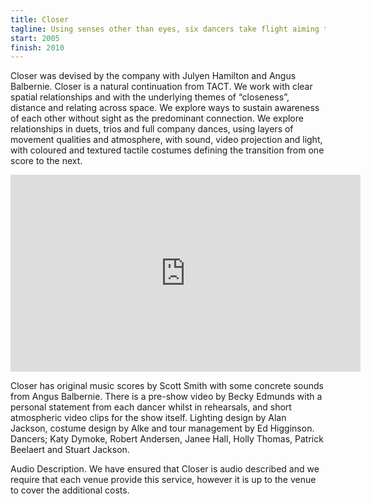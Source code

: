 ```yaml
---
title: Closer
tagline: Using senses other than eyes, six dancers take flight aiming to bring the separate closer.
start: 2005
finish: 2010
---
```


Closer was devised by the company with Julyen Hamilton and Angus Balbernie. Closer is a natural continuation from TACT. We work with clear spatial relationships and with the underlying themes of “closeness”, distance and relating across space. We explore ways to sustain awareness of each other without sight as the predominant connection. We explore relationships in duets, trios and full company dances, using layers of movement qualities and atmosphere, with sound, video projection and light, with coloured and textured tactile costumes defining the transition from one score to the next.

<iframe width="560" height="315" src="https://www.youtube.com/embed/dGkcQbxMGhw" frameborder="0" allowfullscreen></iframe>

Closer has original music scores by Scott Smith with some concrete sounds from Angus Balbernie. There is a pre-show video by Becky Edmunds with a personal statement from each dancer whilst in rehearsals, and short atmospheric video clips for the show itself. Lighting design by Alan Jackson, costume design by Alke and tour management by Ed Higginson. Dancers; Katy Dymoke, Robert Andersen, Janee Hall, Holly Thomas, Patrick Beelaert and Stuart Jackson.

Audio Description. We have ensured that Closer is audio described and we require that each venue provide this service, however it is up to the venue to cover the additional costs.
